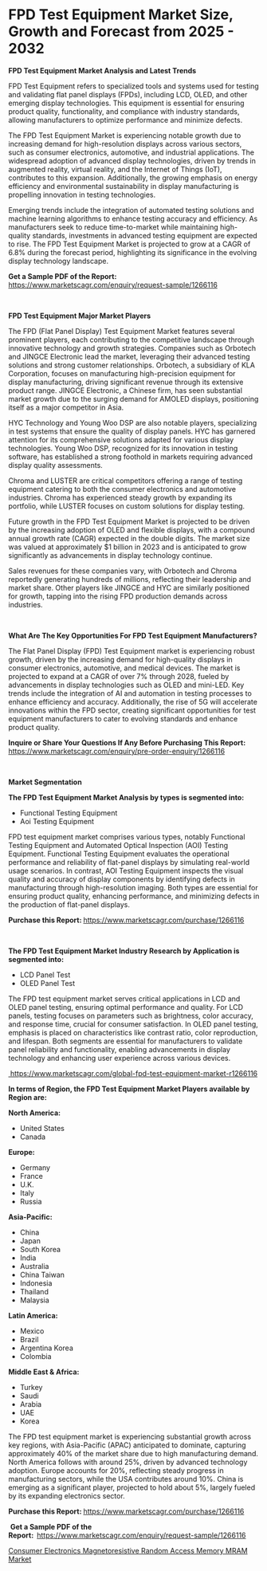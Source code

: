 <p><h1>FPD Test Equipment Market Size, Growth and Forecast from 2025 - 2032</h1></p><p><strong>FPD Test Equipment Market Analysis and Latest Trends</strong></p>
<p><p>FPD Test Equipment refers to specialized tools and systems used for testing and validating flat panel displays (FPDs), including LCD, OLED, and other emerging display technologies. This equipment is essential for ensuring product quality, functionality, and compliance with industry standards, allowing manufacturers to optimize performance and minimize defects.</p><p>The FPD Test Equipment Market is experiencing notable growth due to increasing demand for high-resolution displays across various sectors, such as consumer electronics, automotive, and industrial applications. The widespread adoption of advanced display technologies, driven by trends in augmented reality, virtual reality, and the Internet of Things (IoT), contributes to this expansion. Additionally, the growing emphasis on energy efficiency and environmental sustainability in display manufacturing is propelling innovation in testing technologies.</p><p>Emerging trends include the integration of automated testing solutions and machine learning algorithms to enhance testing accuracy and efficiency. As manufacturers seek to reduce time-to-market while maintaining high-quality standards, investments in advanced testing equipment are expected to rise. The FPD Test Equipment Market is projected to grow at a CAGR of 6.8% during the forecast period, highlighting its significance in the evolving display technology landscape.</p></p>
<p><strong>Get a Sample PDF of the Report:&nbsp;</strong> <a href="https://www.marketscagr.com/enquiry/request-sample/1266116?utm_campaign=2804&utm_medium=2&utm_source=Github&utm_content=ia&utm_term=29032025&utm_id=fpd-test-equipment">https://www.marketscagr.com/enquiry/request-sample/1266116</a></p>
<p>&nbsp;</p>
<p><strong>FPD Test Equipment Major Market Players</strong></p>
<p><p>The FPD (Flat Panel Display) Test Equipment Market features several prominent players, each contributing to the competitive landscape through innovative technology and growth strategies. Companies such as Orbotech and JINGCE Electronic lead the market, leveraging their advanced testing solutions and strong customer relationships. Orbotech, a subsidiary of KLA Corporation, focuses on manufacturing high-precision equipment for display manufacturing, driving significant revenue through its extensive product range. JINGCE Electronic, a Chinese firm, has seen substantial market growth due to the surging demand for AMOLED displays, positioning itself as a major competitor in Asia.</p><p>HYC Technology and Young Woo DSP are also notable players, specializing in test systems that ensure the quality of display panels. HYC has garnered attention for its comprehensive solutions adapted for various display technologies. Young Woo DSP, recognized for its innovation in testing software, has established a strong foothold in markets requiring advanced display quality assessments.</p><p>Chroma and LUSTER are critical competitors offering a range of testing equipment catering to both the consumer electronics and automotive industries. Chroma has experienced steady growth by expanding its portfolio, while LUSTER focuses on custom solutions for display testing.</p><p>Future growth in the FPD Test Equipment Market is projected to be driven by the increasing adoption of OLED and flexible displays, with a compound annual growth rate (CAGR) expected in the double digits. The market size was valued at approximately $1 billion in 2023 and is anticipated to grow significantly as advancements in display technology continue.</p><p>Sales revenues for these companies vary, with Orbotech and Chroma reportedly generating hundreds of millions, reflecting their leadership and market share. Other players like JINGCE and HYC are similarly positioned for growth, tapping into the rising FPD production demands across industries.</p></p>
<p>&nbsp;</p>
<p><strong>What Are The Key Opportunities For FPD Test Equipment Manufacturers?</strong></p>
<p><p>The Flat Panel Display (FPD) Test Equipment market is experiencing robust growth, driven by the increasing demand for high-quality displays in consumer electronics, automotive, and medical devices. The market is projected to expand at a CAGR of over 7% through 2028, fueled by advancements in display technologies such as OLED and mini-LED. Key trends include the integration of AI and automation in testing processes to enhance efficiency and accuracy. Additionally, the rise of 5G will accelerate innovations within the FPD sector, creating significant opportunities for test equipment manufacturers to cater to evolving standards and enhance product quality.</p></p>
<p><strong>Inquire or Share Your Questions If Any Before Purchasing This Report:</strong> <a href="https://www.marketscagr.com/enquiry/pre-order-enquiry/1266116?utm_campaign=2804&utm_medium=2&utm_source=Github&utm_content=ia&utm_term=29032025&utm_id=fpd-test-equipment">https://www.marketscagr.com/enquiry/pre-order-enquiry/1266116</a></p>
<p>&nbsp;</p>
<p><strong>Market Segmentation</strong></p>
<p><strong>The FPD Test Equipment Market Analysis by types is segmented into:</strong></p>
<p><ul><li>Functional Testing Equipment</li><li>Aoi Testing Equipment</li></ul></p>
<p><p>FPD test equipment market comprises various types, notably Functional Testing Equipment and Automated Optical Inspection (AOI) Testing Equipment. Functional Testing Equipment evaluates the operational performance and reliability of flat-panel displays by simulating real-world usage scenarios. In contrast, AOI Testing Equipment inspects the visual quality and accuracy of display components by identifying defects in manufacturing through high-resolution imaging. Both types are essential for ensuring product quality, enhancing performance, and minimizing defects in the production of flat-panel displays.</p></p>
<p><strong>Purchase this Report:&nbsp;</strong><a href="https://www.marketscagr.com/purchase/1266116?utm_campaign=2804&utm_medium=2&utm_source=Github&utm_content=ia&utm_term=29032025&utm_id=fpd-test-equipment">https://www.marketscagr.com/purchase/1266116</a></p>
<p>&nbsp;</p>
<p><strong>The FPD Test Equipment Market Industry Research by Application is segmented into:</strong></p>
<p><ul><li>LCD Panel Test</li><li>OLED Panel Test</li></ul></p>
<p><p>The FPD test equipment market serves critical applications in LCD and OLED panel testing, ensuring optimal performance and quality. For LCD panels, testing focuses on parameters such as brightness, color accuracy, and response time, crucial for consumer satisfaction. In OLED panel testing, emphasis is placed on characteristics like contrast ratio, color reproduction, and lifespan. Both segments are essential for manufacturers to validate panel reliability and functionality, enabling advancements in display technology and enhancing user experience across various devices.</p></p>
<p><a href="https://www.marketscagr.com/global-fpd-test-equipment-market-r1266116?utm_campaign=2804&utm_medium=2&utm_source=Github&utm_content=ia&utm_term=29032025&utm_id=fpd-test-equipment">&nbsp;https://www.marketscagr.com/global-fpd-test-equipment-market-r1266116</a></p>
<p><strong>In terms of Region, the FPD Test Equipment Market Players available by Region are:</strong></p>
<p>
    <p> <strong> North America: </strong>
        <ul>
            <li>United States</li>
            <li>Canada</li>
        </ul>
        </p> 
    <p> <strong> Europe: </strong>
        <ul>
            <li>Germany</li>
            <li>France</li>
            <li>U.K.</li>
            <li>Italy</li>
            <li>Russia</li>
        </ul>
        </p> 
    <p> <strong> Asia-Pacific: </strong>
        <ul>
            <li>China</li>
            <li>Japan</li>
            <li>South Korea</li>
            <li>India</li>
            <li>Australia</li>
            <li>China Taiwan</li>
            <li>Indonesia</li>
            <li>Thailand</li>
            <li>Malaysia</li>
        </ul>
        </p> 
    <p> <strong> Latin America: </strong>
        <ul>
            <li>Mexico</li>
            <li>Brazil</li>
            <li>Argentina Korea</li>
            <li>Colombia</li>
        </ul>
        </p> 
    <p> <strong> Middle East & Africa: </strong>
        <ul>
            <li>Turkey</li>
            <li>Saudi</li>
            <li>Arabia</li>
            <li>UAE</li>
            <li>Korea</li>
        </ul>
    </p>
    </p>
<p><p>The FPD test equipment market is experiencing substantial growth across key regions, with Asia-Pacific (APAC) anticipated to dominate, capturing approximately 40% of the market share due to high manufacturing demand. North America follows with around 25%, driven by advanced technology adoption. Europe accounts for 20%, reflecting steady progress in manufacturing sectors, while the USA contributes around 10%. China is emerging as a significant player, projected to hold about 5%, largely fueled by its expanding electronics sector.</p></p>
<p><strong>Purchase this Report: </strong><a href="https://www.marketscagr.com/purchase/1266116?utm_campaign=2804&utm_medium=2&utm_source=Github&utm_content=ia&utm_term=29032025&utm_id=fpd-test-equipment">https://www.marketscagr.com/purchase/1266116</a></p>
<p>&nbsp;<strong>Get a Sample PDF of the Report:&nbsp;&nbsp;</strong><a href="https://www.marketscagr.com/enquiry/request-sample/1266116?utm_campaign=2804&utm_medium=2&utm_source=Github&utm_content=ia&utm_term=29032025&utm_id=fpd-test-equipment">https://www.marketscagr.com/enquiry/request-sample/1266116</a></p>
<p><strong></strong></p>
<p><p><a href="https://github.com/iroldilom/Market-Research-Report-List-1/blob/main/consumer-electronics-magnetoresistive-random-access-memory-mram-market.md?utm_campaign=2804&utm_medium=2&utm_source=Github&utm_content=ia&utm_term=29032025&utm_id=fpd-test-equipment">Consumer Electronics Magnetoresistive Random Access Memory MRAM Market</a></p></p>